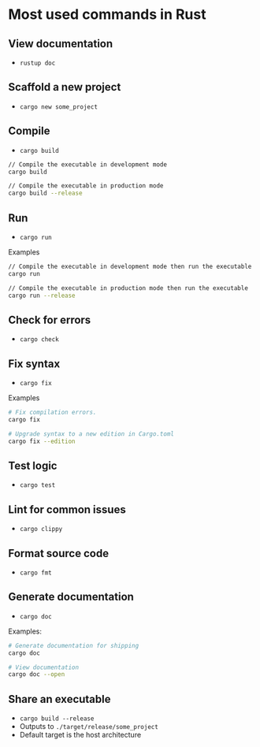 # Most used commands in Rust

## View documentation

- `rustup doc`

## Scaffold a new project

- `cargo new some_project`

## Compile

- `cargo build`

```sh
// Compile the executable in development mode
cargo build

// Compile the executable in production mode
cargo build --release
```

## Run

- `cargo run`

Examples

```sh
// Compile the executable in development mode then run the executable
cargo run

// Compile the executable in production mode then run the executable
cargo run --release
```

## Check for errors

- `cargo check`

## Fix syntax

- `cargo fix`

Examples

```sh
# Fix compilation errors.
cargo fix

# Upgrade syntax to a new edition in Cargo.toml
cargo fix --edition
```

## Test logic

- `cargo test`

## Lint for common issues

- `cargo clippy`

## Format source code

- `cargo fmt`

## Generate documentation

- `cargo doc`

Examples:

```sh
# Generate documentation for shipping
cargo doc

# View documentation
cargo doc --open
```

## Share an executable

- `cargo build --release`
- Outputs to `./target/release/some_project`
- Default target is the host architecture
